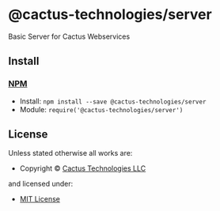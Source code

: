 <!-- TITLE/ -->

<h1>@cactus-technologies/server</h1>

<!-- /TITLE -->

<!-- DESCRIPTION/ -->

Basic Server for Cactus Webservices

<!-- /DESCRIPTION -->

<!-- INSTALL/ -->

<h2>Install</h2>

<a href="https://npmjs.com" title="npm is a package manager for javascript"><h3>NPM</h3></a><ul>

<li>Install: <code>npm install --save @cactus-technologies/server</code></li>
<li>Module: <code>require('@cactus-technologies/server')</code></li></ul>

<!-- /INSTALL -->

<!-- LICENSE/ -->

<h2>License</h2>

Unless stated otherwise all works are:

<ul><li>Copyright &copy; <a href="http://www.cactus.is">Cactus Technologies LLC</a></li></ul>

and licensed under:

<ul><li><a href="http://spdx.org/licenses/MIT.html">MIT License</a></li></ul>

<!-- /LICENSE -->
